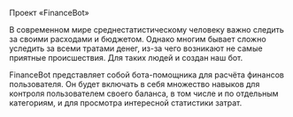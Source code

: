 Проект «FinanceBot»

В современном мире среднестатистическому человеку важно следить за своими расходами и бюджетом. Однако многим бывает
сложно уследить за всеми тратами денег, из-за чего возникают не самые приятные происшествия. Для таких людей и создан
наш бот.

FinanceBot представляет собой бота-помощника для расчёта финансов пользователя. Он будет включать в себя множество
навыков для контроля пользователем своего баланса, в том числе и по отдельным категориям, и для просмотра интересной
статистики затрат.